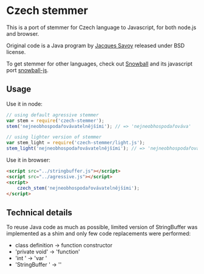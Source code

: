 
# Czech stemmer

This is a port of stemmer for Czech language to Javascript, for both node.js and browser.

Original code is a Java program by [Jacques Savoy](http://members.unine.ch/jacques.savoy/clef/) released under BSD license.

To get stemmer for other languages, check out [Snowball](http://snowball.tartarus.org/) and its javascript port [snowball-js](https://github.com/fortnightlabs/snowball-js).

## Usage

Use it in node:

```javascript
// using default agressive stemmer
var stem = require('czech-stemmer');
stem('nejneobhospodařovávatelnějšími'); // => 'nejneobhospodařováva'

// using lighter version of stemmer
var stem_light = require('czech-stemmer/light.js');
stem_light('nejneobhospodařovávatelnějšími'); // => 'nejneobhospodařovávatelnějš'
```

Use it in browser:

```html
<script src="../stringbuffer.js"></script>
<script src="../agressive.js"></script>
<script>
    czech_stem('nejneobhospodařovávatelnějšími');
</script>
```

## Technical details

To reuse Java code as much as possible, limited version of StringBuffer was implemented as a shim and only few code replacements were performed:

- class definition -> function constructor
- 'private void' -> 'function'
- 'int ' -> 'var '
- 'StringBuffer ' -> ''
